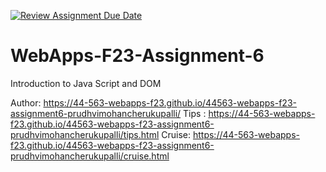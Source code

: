 [![Review Assignment Due Date](https://classroom.github.com/assets/deadline-readme-button-24ddc0f5d75046c5622901739e7c5dd533143b0c8e959d652212380cedb1ea36.svg)](https://classroom.github.com/a/b9NC0g7h)
# WebApps-F23-Assignment-6
Introduction to Java Script and DOM

Author: https://44-563-webapps-f23.github.io/44563-webapps-f23-assignment6-prudhvimohancherukupalli/
Tips : https://44-563-webapps-f23.github.io/44563-webapps-f23-assignment6-prudhvimohancherukupalli/tips.html
Cruise: https://44-563-webapps-f23.github.io/44563-webapps-f23-assignment6-prudhvimohancherukupalli/cruise.html